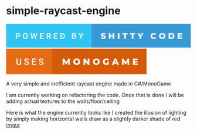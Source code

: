 # simple-raycast-engine

[![forthebadge](badges/powered-by-shitty-code.svg)](https://forthebadge.com)
[![forthebadge](badges/uses-monogame.svg)](https://forthebadge.com)

A very simple and inefficient raycast engine made in C#/MonoGame

I am currently working on refactoring the code. Once that is done I will be adding actual textures to the walls/floor/ceiling


Here is what the engine currently looks like
I created the illusion of lighting by simply making horizontal walls draw as a slightly darker shade of red
[imgur](https://i.imgur.com/9eYWVWy.gif)
